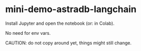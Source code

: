 # mini-demo-astradb-langchain

Install Jupyter and open the notebook (or: in Colab).

No need for env vars.

CAUTION: do not copy around yet, things might still change.
